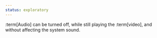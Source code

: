 ```yaml
---
status: exploratory
---
```


:term[Audio] can be turned off, while still playing the :term[video], and without affecting the system sound.
